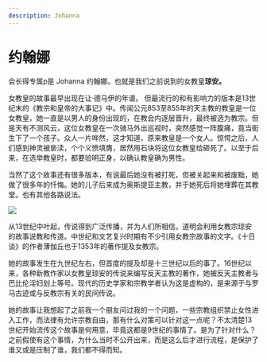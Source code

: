 ```yaml
---
description: Johanna
---
```


# 约翰娜

会长得专属p是 Johanna 约翰娜。也就是我们之前说到的女教皇**琼安。**

女教皇的故事最早出现在让·德马伊的年谱。 但最流行的和有影响力的版本是13世纪末的《教宗和皇帝的大事记》中。传闻公元853至855年的天主教的教皇是一位女教皇，她一直是以男人的身份出现的，在教会内逐层晋升，最终被选为教宗。但是天有不测风云，这位女教皇在一次骑马外出巡视时，突然感觉一阵腹痛，竟当街生下了一个孩子。众人一片哗然，这才知道，原来教皇是一个女人。惊愕之后，人们感到神灵被亵渎，个个义愤填膺，居然用石块将这位女教皇给砸死了。以至于后来，在选举教皇时，都要验明正身，以确认教皇确为男性。

当然了这个故事还有很多版本，有说最后她没有被打死，但被关起来和被废黜，她做了很多年的忏悔。她的儿子后来成为奥斯提亚主教，并于她死后将她埋葬在其教堂。也有其他各路说法。

![](https://pic1.zhimg.com/80/v2-67c1894a4b01f5b8ac80b394212db10c_720w.jpg)

从13世纪中叶起，传说得到广泛传播，并为人们所相信。道明会利用女教宗琼安的故事说教和传道。中世纪和文艺复兴时期有不少引用女教宗故事的文字。《十日谈》的作者薄伽丘也于1353年的著作提及女教宗。

她的故事发生在九世纪左右，但首度的提及却是十三世纪以后的事了。16世纪以来，各种新教作家以女教皇琼安的传说来编写反天主教的著作，她被反天主教者与巴比伦淫妇划上等号。现代的历史学家和宗教学者认为这是虚构的，是来源于与罗马古迹或与反教宗有关的民间传说。

她的故事让我想起了之前我一个朋友问过我的一个问题，一些宗教组织禁止女性进入工作，而法律有允许宗教自由，那有什么对策可以针对这一点呢？不太清楚13世纪开始流传这个故事是何用意，毕竟这都是9世纪的事情了。是为了针对什么？之前假使有这个事情，为什么当时不公开出来，而是这么后才进行流程，是保护了谁又或是压制了谁，我们都不得而知。  


